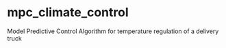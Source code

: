 # mpc_climate_control
Model Predictive Control Algorithm for temperature regulation of a delivery truck
